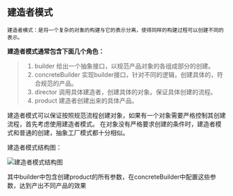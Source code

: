 ## 建造者模式
`建造者模式：是将一个复杂的对象的构建与它的表示分离，使得同样的构建过程可以创建不同的表示。`

**建造者模式通常包含下面几个角色：**
> 1. builder 给出一个抽象接口，以规范产品对象的各组成部分的创建。
> 2. concreteBuilder 实现builder接口，针对不同的逻辑，创建具体的，符合规范的产品。
> 3. director 调用具体建造者，创建具体的对象。保证具体创建的流程。
> 4. product 建造者创建出来的具体产品。

建造者模式可以保证按照规范流程创建对象，如果有一个对象需要严格控制其创建流程，首先考虑使用建造者模式。
在对象没有严格要求创建的条件时，建造者模式和普通的创建，抽象工厂模式都十分相似。

建造者模式结构图：

![建造者模式结构图](http://pic002.cnblogs.com/images/2012/406683/2012071919460471.jpg)

其中builder中包含创建product的所有参数，在concreteBuilder中配置这些参数，达到产出不同产品的效果
